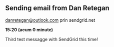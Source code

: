 ## Sending email from Dan Retegan

danretegan@outlook.com prin sendgrid.net

**15:20 (acum 0 minute)**

Third test messagge with SendGrid this time!
